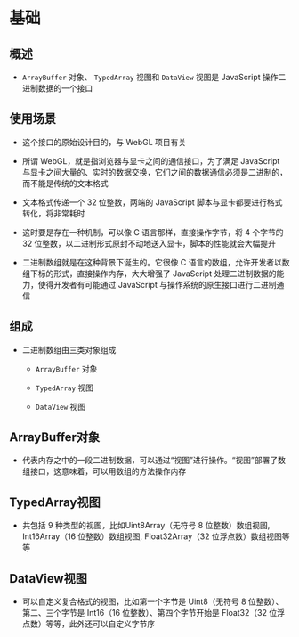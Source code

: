 # 基础

## 概述

+ `ArrayBuffer` 对象、 `TypedArray` 视图和 `DataView` 视图是 JavaScript 操作二进制数据的一个接口

## 使用场景

+ 这个接口的原始设计目的，与 WebGL 项目有关
+ 所谓 WebGL，就是指浏览器与显卡之间的通信接口，为了满足 JavaScript 与显卡之间大量的、实时的数据交换，它们之间的数据通信必须是二进制的，而不能是传统的文本格式
+ 文本格式传递一个 32 位整数，两端的 JavaScript 脚本与显卡都要进行格式转化，将非常耗时
+ 这时要是存在一种机制，可以像 C 语言那样，直接操作字节，将 4 个字节的 32 位整数，以二进制形式原封不动地送入显卡，脚本的性能就会大幅提升

+ 二进制数组就是在这种背景下诞生的。它很像 C 语言的数组，允许开发者以数组下标的形式，直接操作内存，大大增强了 JavaScript 处理二进制数据的能力，使得开发者有可能通过 JavaScript 与操作系统的原生接口进行二进制通信

## 组成

+ 二进制数组由三类对象组成

  + `ArrayBuffer` 对象

  + `TypedArray` 视图

  + `DataView` 视图

## ArrayBuffer对象

+ 代表内存之中的一段二进制数据，可以通过“视图”进行操作。“视图”部署了数组接口，这意味着，可以用数组的方法操作内存

## TypedArray视图

+ 共包括 9 种类型的视图，比如Uint8Array（无符号 8 位整数）数组视图, Int16Array（16 位整数）数组视图, Float32Array（32 位浮点数）数组视图等等

## DataView视图

+ 可以自定义复合格式的视图，比如第一个字节是 Uint8（无符号 8 位整数）、第二、三个字节是 Int16（16 位整数）、第四个字节开始是 Float32（32 位浮点数）等等，此外还可以自定义字节序


